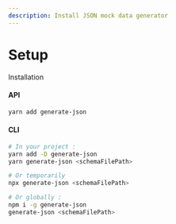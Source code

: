 ```yaml
---
description: Install JSON mock data generator
---
```


# Setup

Installation

#### API

```bash
yarn add generate-json
```

#### CLI

```bash
# In your project :
yarn add -D generate-json
yarn generate-json <schemaFilePath>

# Or temporarily
npx generate-json <schemaFilePath>

# Or globally :
npm i -g generate-json
generate-json <schemaFilePath>
```



